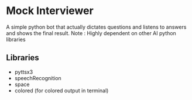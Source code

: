 # Mock Interviewer

A simple python bot that actually dictates questions and listens to answers and shows the final result.
Note : Highly dependent on other AI python libraries

## Libraries 

- pyttsx3
- speechRecognition
- space
- colored (for colored output in terminal)
